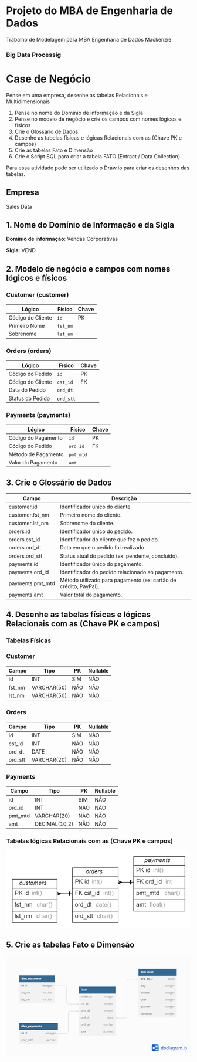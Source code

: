 # Projeto do MBA de Engenharia de Dados
Trabalho de Modelagem para MBA Engenharia de Dados Mackenzie
### Big Data Processig

# Case de Negócio

Pense em uma empresa, desenhe as tabelas Relacionais e Multidimensionais

1. Pense no nome do Domínio de informação e da Sigla
2. Pense no modelo de negócio e crie os campos com nomes lógicos e físicos
3. Crie o Glossário de Dados
4. Desenhe as tabelas físicas e lógicas Relacionais com as (Chave PK e campos)
5. Crie as tabelas Fato e Dimensão
6. Crie o Script SQL para criar a tabela FATO (Extract / Data Collection)

Para essa atividade pode ser utilizado o Draw.io para criar os desenhos das tabelas.

## Empresa
Sales Data

## 1. Nome do Domínio de Informação e da Sigla
**Domínio de informação**: Vendas Corporativas

**Sigla**: VEND

## 2. Modelo de negócio e campos com nomes lógicos e físicos

### Customer (customer)

| Lógico             | Físico    | Chave |
|--------------------|-----------|-------|
| Código do Cliente  | `id`      | PK    |
| Primeiro Nome      | `fst_nm`  |       |
| Sobrenome          | `lst_nm`  |       |

### Orders (orders)

| Lógico              | Físico     | Chave |
|---------------------|------------|-------|
| Código do Pedido    | `id`       | PK    |
| Código do Cliente   | `cst_id`   | FK    |
| Data do Pedido      | `ord_dt`   |       |
| Status do Pedido    | `ord_stt`  |       |

### Payments (payments)

| Lógico              | Físico     | Chave |
|---------------------|------------|-------|
| Código do Pagamento | `id`       | PK    |
| Código do Pedido    | `ord_id`   | FK    |
| Método de Pagamento | `pmt_mtd`  |       |
| Valor do Pagamento  | `amt`      |       |

## 3. Crie o Glossário de Dados

| Campo              | Descrição                                                          |
|--------------------|--------------------------------------------------------------------|
| customer.id        | Identificador único do cliente.                                    |  
| customer.fst_nm    | Primeiro nome do cliente.                                          |
| customer.lst_nm    | Sobrenome do cliente.                                              |
| orders.id          | Identificador único do pedido.                                     |
| orders.cst_id      | Identificador do cliente que fez o pedido.                         |
| orders.ord_dt      | Data em que o pedido foi realizado.                                |
| orders.ord_stt     | Status atual do pedido (ex: pendente, concluído).                  |
| payments.id        | Identificador único do pagamento.                                  |
| payments.ord_id    | Identificador do pedido relacionado ao pagamento.                  |
| payments.pmt_mtd   | Método utilizado para pagamento (ex: cartão de crédito, PayPal).   |
| payments.amt       | Valor total do pagamento.                                          |


## 4. Desenhe as tabelas físicas e lógicas Relacionais com as (Chave PK e campos)

### Tabelas Físicas

### Customer

| Campo       | Tipo        | PK  | Nullable |
|-------------|-------------|-----|----------|
| id          | INT         | SIM | NÃO      |
| fst_nm      | VARCHAR(50) | NÃO | NÃO      |
| lst_nm      | VARCHAR(50) | NÃO | NÃO      |

### Orders

| Campo       | Tipo        | PK  | Nullable |
|-------------|-------------|-----|----------|
| id          | INT         | SIM | NÃO      |
| cst_id      | INT         | NÃO | NÃO      |
| ord_dt      | DATE        | NÃO | NÃO      |
| ord_stt     | VARCHAR(20) | NÃO | NÃO      |

### Payments

| Campo          | Tipo          | PK  | Nullable |
|----------------|---------------|-----|----------|
| id             | INT           | SIM | NÃO      |
| ord_id         | INT           | NÃO | NÃO      |
| pmt_mtd        | VARCHAR(20)   | NÃO | NÃO      |
| amt            | DECIMAL(10,2) | NÃO | NÃO      |

### Tabelas lógicas Relacionais com as (Chave PK e campos)


![relational](./diagrams/relational.png)


## 5. Crie as tabelas Fato e Dimensão

![relational](./diagrams/modelagem_dimensional.png)
